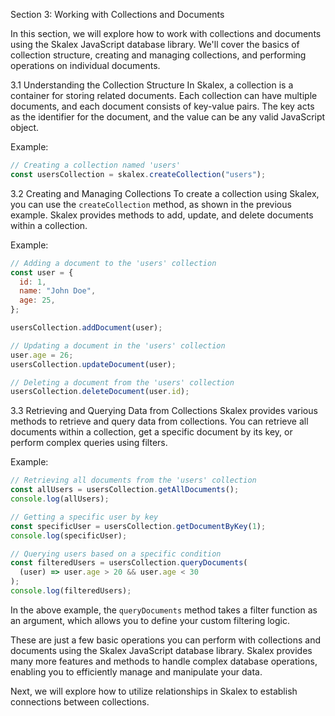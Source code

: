 Section 3: Working with Collections and Documents

In this section, we will explore how to work with collections and documents using the Skalex JavaScript database library. We'll cover the basics of collection structure, creating and managing collections, and performing operations on individual documents.

3.1 Understanding the Collection Structure
In Skalex, a collection is a container for storing related documents. Each collection can have multiple documents, and each document consists of key-value pairs. The key acts as the identifier for the document, and the value can be any valid JavaScript object.

Example:

```javascript
// Creating a collection named 'users'
const usersCollection = skalex.createCollection("users");
```

3.2 Creating and Managing Collections
To create a collection using Skalex, you can use the `createCollection` method, as shown in the previous example. Skalex provides methods to add, update, and delete documents within a collection.

Example:

```javascript
// Adding a document to the 'users' collection
const user = {
  id: 1,
  name: "John Doe",
  age: 25,
};

usersCollection.addDocument(user);

// Updating a document in the 'users' collection
user.age = 26;
usersCollection.updateDocument(user);

// Deleting a document from the 'users' collection
usersCollection.deleteDocument(user.id);
```

3.3 Retrieving and Querying Data from Collections
Skalex provides various methods to retrieve and query data from collections. You can retrieve all documents within a collection, get a specific document by its key, or perform complex queries using filters.

Example:

```javascript
// Retrieving all documents from the 'users' collection
const allUsers = usersCollection.getAllDocuments();
console.log(allUsers);

// Getting a specific user by key
const specificUser = usersCollection.getDocumentByKey(1);
console.log(specificUser);

// Querying users based on a specific condition
const filteredUsers = usersCollection.queryDocuments(
  (user) => user.age > 20 && user.age < 30
);
console.log(filteredUsers);
```

In the above example, the `queryDocuments` method takes a filter function as an argument, which allows you to define your custom filtering logic.

These are just a few basic operations you can perform with collections and documents using the Skalex JavaScript database library. Skalex provides many more features and methods to handle complex database operations, enabling you to efficiently manage and manipulate your data.

Next, we will explore how to utilize relationships in Skalex to establish connections between collections.
